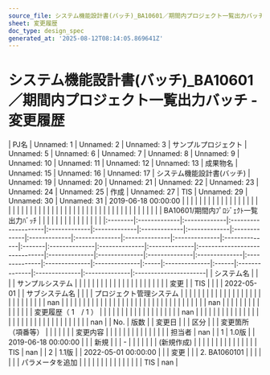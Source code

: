```yaml
---
source_file: システム機能設計書(バッチ)_BA10601／期間内プロジェクト一覧出力バッチ.xlsx
sheet: 変更履歴
doc_type: design_spec
generated_at: '2025-08-12T08:14:05.869641Z'
---
```


# システム機能設計書(バッチ)_BA10601／期間内プロジェクト一覧出力バッチ - 変更履歴

| PJ名     | Unnamed: 1   | Unnamed: 2   | Unnamed: 3          | サンプルプロジェクト   | Unnamed: 5   | Unnamed: 6   | Unnamed: 7   | Unnamed: 8   | Unnamed: 9   | Unnamed: 10   | Unnamed: 11   | Unnamed: 12   | Unnamed: 13   | 成果物名   | Unnamed: 15   | Unnamed: 16   | Unnamed: 17   | システム機能設計書(バッチ)                | Unnamed: 19   | Unnamed: 20   | Unnamed: 21   | Unnamed: 22   | Unnamed: 23   | Unnamed: 24   | Unnamed: 25   | 作成   | Unnamed: 27   | TIS   | Unnamed: 29   | Unnamed: 30   | Unnamed: 31   | 2019-06-18 00:00:00   |
|         |              |              |                     |              |              |              |              |              |              |               |               |               |               |        |               |               |               |                               |               |               |               |               |               |               |               |      |               |       |               |               |               |                       |
|         |              |              |                     |              |              |              |              |              |              |               |               |               |               |        |               |               |               | BA10601/期間内ﾌﾟﾛｼﾞｪｸﾄ一覧出力ﾊﾞｯﾁ   |               |               |               |               |               |               |               |      |               |       |               |               |               |                       |
|:--------|:-------------|:-------------|:--------------------|:-------------|:-------------|:-------------|:-------------|:-------------|:-------------|:--------------|:--------------|:--------------|:--------------|:-------|:--------------|:--------------|:--------------|:------------------------------|:--------------|:--------------|:--------------|:--------------|:--------------|:--------------|:--------------|:-----|:--------------|:------|:--------------|:--------------|:--------------|:----------------------|
| システム名   |              |              |                     | サンプルシステム     |              |              |              |              |              |               |               |               |               |        |               |               |               |                               |               |               |               |               |               |               |               | 変更   |               | TIS   |               |               |               | 2022-05-01            |
| サブシステム名 |              |              |                     | プロジェクト管理システム |              |              |              |              |              |               |               |               |               |        |               |               |               |                               |               |               |               |               |               |               |               |      |               |       |               |               |               | nan                   |
|         |              |              |                     |              |              |              |              |              |              |               |               |               |               |        |               |               |               |                               |               |               |               |               |               |               |               |      |               |       |               |               |               | nan                   |
|         |              |              |                     |              |              |              |              |              |              |               |               |               | 変更履歴（ 1　/ 1 ） |        |               |               |               |                               |               |               |               |               |               |               |               |      |               |       |               |               |               | nan                   |
|         |              |              |                     |              |              |              |              |              |              |               |               |               |               |        |               |               |               |                               |               |               |               |               |               |               |               |      |               |       |               |               |               | nan                   |
| No.     | 版数           |              | 変更日                 |              |              | 区分           |              |              | 変更箇所（項番等）    |               |               |               |               |        |               | 変更内容          |               |                               |               |               |               |               |               |               |               |      |               |       |               |               | 担当者           | nan                   |
| 1       | 1.0版         |              | 2019-06-18 00:00:00 |              |              | 新規           |              |              | -            |               |               |               |               |        |               | (新規作成)        |               |                               |               |               |               |               |               |               |               |      |               |       |               |               | TIS           | nan                   |
| 2       | 1.1版         |              | 2022-05-01 00:00:00 |              |              | 変更           |              |              | 2. BA1060101 |               |               |               |               |        |               | パラメータを追加      |               |                               |               |               |               |               |               |               |               |      |               |       |               |               | TIS           | nan                   |
